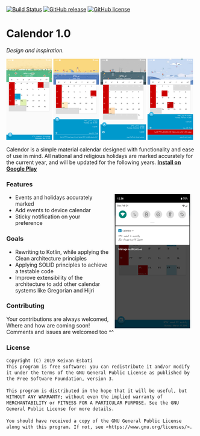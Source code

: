 [![Build Status](https://travis-ci.com/Tenkei/Calendor.svg?branch=master)](https://travis-ci.com/Tenkei/Calendor) [![GitHub release](https://img.shields.io/github/release/Tenkei/Calendor.svg)](https://GitHub.com/Tenkei/Calendor/releases/) [![GitHub license](https://img.shields.io/github/license/Tenkei/Calendor.svg)](https://github.com/Tenkei/Calendor/blob/master/LICENSE)

# Calendor 1.0
*Design and inspiration.*

<img src="artworks/seasons_1st_spring.png" width="24%" /> <img src="artworks/seasons_2nd_summer.png" width="24%" /> <img src="artworks/seasons_3rd_fall.png" width="24%" /> <img src="artworks/seasons_4th_winter.png" width="24%" />

Calendor is a simple material calendar designed with functionality and ease of use in mind.
All national and religious holidays are marked accurately for the current year, and will be updated for the following years.
**[Install on Google Play](https://play.google.com/store/apps/details?id=com.github.tenkei.calendor)**

### Features
<img src="artworks/notification.png" width="200" align="right" hspace="16">

* Events and holidays accurately marked 
* Add events to device calendar
* Sticky notification on your preference

### Goals
* Rewriting to Kotlin, while applying the Clean architecture principles
* Applying SOLID principles to achieve a testable code
* Improve extensibility of the architecture to add other calendar systems like Gregorian and Hijri

### Contributing
Your contributions are always welcomed, Where and how are coming soon! 
Comments and issues are welcomed too ^^

### License


```
Copyright (C) 2019 Keivan Esbati
This program is free software: you can redistribute it and/or modify it under the terms of the GNU General Public License as published by the Free Software Foundation, version 3.

This program is distributed in the hope that it will be useful, but WITHOUT ANY WARRANTY; without even the implied warranty of MERCHANTABILITY or FITNESS FOR A PARTICULAR PURPOSE. See the GNU General Public License for more details.

You should have received a copy of the GNU General Public License along with this program. If not, see <https://www.gnu.org/licenses/>.
```